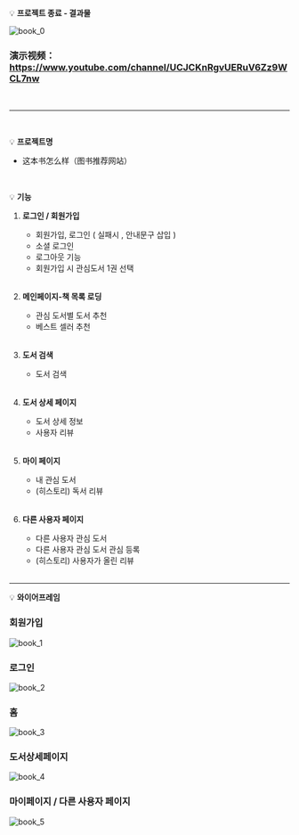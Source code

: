 💡 **프로젝트 종료 - 결과물**

![book_0](https://user-images.githubusercontent.com/53362965/185870570-11f9499e-091d-47f4-af1f-ddc9b082ce7b.png)

### 演示视频： https://www.youtube.com/channel/UCJCKnRgvUERuV6Zz9WCL7nw
<br>
<hr>
<br>

💡 **프로젝트명**


- 这本书怎么样（图书推荐网站）

<br>

💡 **기능**


1. **로그인 / 회원가입**
   - 회원가입, 로그인 ( 실패시 , 안내문구 삽입 )
    - 소셜 로그인
    - 로그아웃 기능
    - 회원가입 시 관심도서 1권 선택
    <br>
    
2. **메인페이지-책 목록 로딩**
    - 관심 도서별 도서 추천
    - 베스트 셀러 추천
    <br>
3. **도서 검색**  
    - 도서 검색
    <br>
4. **도서 상세 페이지**
    - 도서 상세 정보
    - 사용자 리뷰
    <br>
5. **마이 페이지**
    - 내 관심 도서
    - (히스토리) 독서 리뷰
    <br>
6. **다른 사용자 페이지**
    - 다른 사용자 관심 도서
    - 다른 사용자 관심 도서 관심 등록
    - (히스토리) 사용자가 올린 리뷰
    <br>

---


💡 **와이어프레임**

### 회원가입 
![book_1](https://user-images.githubusercontent.com/53362965/185869428-4fddd3c4-a9de-4d3e-8802-c851c7662155.png)

### 로그인 
![book_2](https://user-images.githubusercontent.com/53362965/185869440-7388c6c8-e227-4478-aa4d-b8711067701a.png)

### 홈
![book_3](https://user-images.githubusercontent.com/53362965/185869447-106a72ae-31c9-4e8b-827c-e9a913c8b7e8.png)

### 도서상세페이지 
![book_4](https://user-images.githubusercontent.com/53362965/185869451-07f01ec6-8f37-4337-bacb-754a20ea3453.png)

### 마이페이지 / 다른 사용자 페이지
![book_5](https://user-images.githubusercontent.com/53362965/185869480-018856fe-327f-4d21-8e5b-f7c3220decd7.png)


